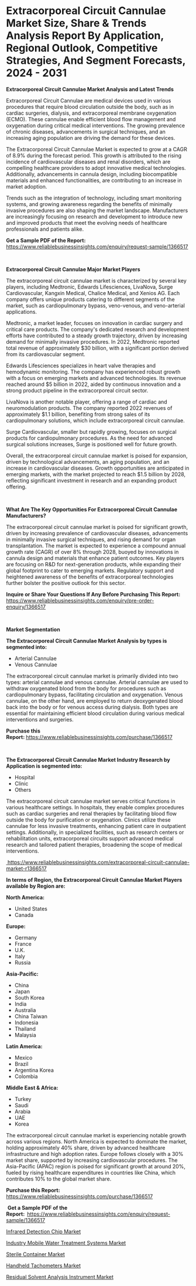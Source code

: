 <p><h1>Extracorporeal Circuit Cannulae Market Size, Share & Trends Analysis Report By Application, Regional Outlook, Competitive Strategies, And Segment Forecasts, 2024 - 2031</h1></p><p><strong>Extracorporeal Circuit Cannulae Market Analysis and Latest Trends</strong></p>
<p><p>Extracorporeal Circuit Cannulae are medical devices used in various procedures that require blood circulation outside the body, such as in cardiac surgeries, dialysis, and extracorporeal membrane oxygenation (ECMO). These cannulae enable efficient blood flow management and oxygenation during critical medical interventions. The growing prevalence of chronic diseases, advancements in surgical techniques, and an increasing aging population are driving the demand for these devices.</p><p>The Extracorporeal Circuit Cannulae Market is expected to grow at a CAGR of 8.9% during the forecast period. This growth is attributed to the rising incidence of cardiovascular diseases and renal disorders, which are compelling healthcare providers to adopt innovative medical technologies. Additionally, advancements in cannula design, including biocompatible materials and enhanced functionalities, are contributing to an increase in market adoption.</p><p>Trends such as the integration of technology, including smart monitoring systems, and growing awareness regarding the benefits of minimally invasive procedures are also shaping the market landscape. Manufacturers are increasingly focusing on research and development to introduce new and improved products that meet the evolving needs of healthcare professionals and patients alike.</p></p>
<p><strong>Get a Sample PDF of the Report:&nbsp;</strong> <a href="https://www.reliablebusinessinsights.com/enquiry/request-sample/1366517">https://www.reliablebusinessinsights.com/enquiry/request-sample/1366517</a></p>
<p>&nbsp;</p>
<p><strong>Extracorporeal Circuit Cannulae Major Market Players</strong></p>
<p><p>The extracorporeal circuit cannulae market is characterized by several key players, including Medtronic, Edwards Lifesciences, LivaNova, Surge Cardiovascular, Kangxin Medical, Chalice Medical, and Xenios AG. Each company offers unique products catering to different segments of the market, such as cardiopulmonary bypass, veno-venous, and veno-arterial applications.</p><p>Medtronic, a market leader, focuses on innovation in cardiac surgery and critical care products. The company's dedicated research and development efforts have contributed to a steady growth trajectory, driven by increasing demand for minimally invasive procedures. In 2022, Medtronic reported total revenue of approximately $30 billion, with a significant portion derived from its cardiovascular segment.</p><p>Edwards Lifesciences specializes in heart valve therapies and hemodynamic monitoring. The company has experienced robust growth with a focus on emerging markets and advanced technologies. Its revenue reached around $5 billion in 2022, aided by continuous innovation and a strong product pipeline in the extracorporeal circuit sector.</p><p>LivaNova is another notable player, offering a range of cardiac and neuromodulation products. The company reported 2022 revenues of approximately $1.1 billion, benefiting from strong sales of its cardiopulmonary solutions, which include extracorporeal circuit cannulae. </p><p>Surge Cardiovascular, smaller but rapidly growing, focuses on surgical products for cardiopulmonary procedures. As the need for advanced surgical solutions increases, Surge is positioned well for future growth. </p><p>Overall, the extracorporeal circuit cannulae market is poised for expansion, driven by technological advancements, an aging population, and an increase in cardiovascular diseases. Growth opportunities are anticipated in emerging markets, with the market projected to reach $1.5 billion by 2028, reflecting significant investment in research and an expanding product offering.</p></p>
<p>&nbsp;</p>
<p><strong>What Are The Key Opportunities For Extracorporeal Circuit Cannulae Manufacturers?</strong></p>
<p><p>The extracorporeal circuit cannulae market is poised for significant growth, driven by increasing prevalence of cardiovascular diseases, advancements in minimally invasive surgical techniques, and rising demand for organ transplantation. The market is expected to experience a compound annual growth rate (CAGR) of over 8% through 2028, buoyed by innovations in cannula design and materials that enhance patient outcomes. Key players are focusing on R&D for next-generation products, while expanding their global footprint to cater to emerging markets. Regulatory support and heightened awareness of the benefits of extracorporeal technologies further bolster the positive outlook for this sector.</p></p>
<p><strong>Inquire or Share Your Questions If Any Before Purchasing This Report:</strong> <a href="https://www.reliablebusinessinsights.com/enquiry/pre-order-enquiry/1366517">https://www.reliablebusinessinsights.com/enquiry/pre-order-enquiry/1366517</a></p>
<p>&nbsp;</p>
<p><strong>Market Segmentation</strong></p>
<p><strong>The Extracorporeal Circuit Cannulae Market Analysis by types is segmented into:</strong></p>
<p><ul><li>Arterial Cannulae</li><li>Venous Cannulae</li></ul></p>
<p><p>The extracorporeal circuit cannulae market is primarily divided into two types: arterial cannulae and venous cannulae. Arterial cannulae are used to withdraw oxygenated blood from the body for procedures such as cardiopulmonary bypass, facilitating circulation and oxygenation. Venous cannulae, on the other hand, are employed to return deoxygenated blood back into the body or for venous access during dialysis. Both types are essential for maintaining efficient blood circulation during various medical interventions and surgeries.</p></p>
<p><strong>Purchase this Report:&nbsp;</strong><a href="https://www.reliablebusinessinsights.com/purchase/1366517">https://www.reliablebusinessinsights.com/purchase/1366517</a></p>
<p>&nbsp;</p>
<p><strong>The Extracorporeal Circuit Cannulae Market Industry Research by Application is segmented into:</strong></p>
<p><ul><li>Hospital</li><li>Clinic</li><li>Others</li></ul></p>
<p><p>The extracorporeal circuit cannulae market serves critical functions in various healthcare settings. In hospitals, they enable complex procedures such as cardiac surgeries and renal therapies by facilitating blood flow outside the body for purification or oxygenation. Clinics utilize these cannulae for less invasive treatments, enhancing patient care in outpatient settings. Additionally, in specialized facilities, such as research centers or rehabilitation units, extracorporeal circuits support advanced medical research and tailored patient therapies, broadening the scope of medical interventions.</p></p>
<p><a href="https://www.reliablebusinessinsights.com/extracorporeal-circuit-cannulae-market-r1366517">&nbsp;https://www.reliablebusinessinsights.com/extracorporeal-circuit-cannulae-market-r1366517</a></p>
<p><strong>In terms of Region, the Extracorporeal Circuit Cannulae Market Players available by Region are:</strong></p>
<p>
    <p> <strong> North America: </strong>
        <ul>
            <li>United States</li>
            <li>Canada</li>
        </ul>
        </p> 
    <p> <strong> Europe: </strong>
        <ul>
            <li>Germany</li>
            <li>France</li>
            <li>U.K.</li>
            <li>Italy</li>
            <li>Russia</li>
        </ul>
        </p> 
    <p> <strong> Asia-Pacific: </strong>
        <ul>
            <li>China</li>
            <li>Japan</li>
            <li>South Korea</li>
            <li>India</li>
            <li>Australia</li>
            <li>China Taiwan</li>
            <li>Indonesia</li>
            <li>Thailand</li>
            <li>Malaysia</li>
        </ul>
        </p> 
    <p> <strong> Latin America: </strong>
        <ul>
            <li>Mexico</li>
            <li>Brazil</li>
            <li>Argentina Korea</li>
            <li>Colombia</li>
        </ul>
        </p> 
    <p> <strong> Middle East & Africa: </strong>
        <ul>
            <li>Turkey</li>
            <li>Saudi</li>
            <li>Arabia</li>
            <li>UAE</li>
            <li>Korea</li>
        </ul>
    </p>
    </p>
<p><p>The extracorporeal circuit cannulae market is experiencing notable growth across various regions. North America is expected to dominate the market, holding approximately 40% share, driven by advanced healthcare infrastructure and high adoption rates. Europe follows closely with a 30% market share, supported by increasing cardiovascular procedures. The Asia-Pacific (APAC) region is poised for significant growth at around 20%, fueled by rising healthcare expenditures in countries like China, which contributes 10% to the global market share.</p></p>
<p><strong>Purchase this Report: </strong><a href="https://www.reliablebusinessinsights.com/purchase/1366517">https://www.reliablebusinessinsights.com/purchase/1366517</a></p>
<p>&nbsp;<strong>Get a Sample PDF of the Report:&nbsp;&nbsp;</strong><a href="https://www.reliablebusinessinsights.com/enquiry/request-sample/1366517">https://www.reliablebusinessinsights.com/enquiry/request-sample/1366517</a></p>
<p><strong></strong></p>
<p><p><a href="https://issuu.com/reportprime-2/docs/infrared-detection-chip-market-size_f99b871ef86804">Infrared Detection Chip Market</a></p><p><a href="https://github.com/JubayerMia832/Market-Research-Report-List-1/blob/main/industry-mobile-water-treatment-systems-market.md">Industry Mobile Water Treatment Systems Market</a></p><p><a href="https://www.linkedin.com/pulse/sterile-container-market-growth-segmentation-regional-analysis-mwl8f?trackingId=ljnuz77cScmWPb6YUAHM6g%3D%3D">Sterile Container Market</a></p><p><a href="https://issuu.com/reportprime-2/docs/handheld-tachometers-market-size-20_3d1b253c4df7f7">Handheld Tachometers Market</a></p><p><a href="https://github.com/NancyAlvarado586/Market-Research-Report-List-1/blob/main/residual-solvent-analysis-instrument-market.md">Residual Solvent Analysis Instrument Market</a></p></p>